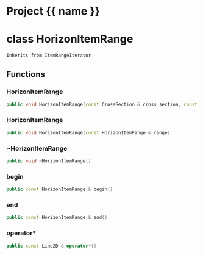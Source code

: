 <script setup>
import {useRoute} from 'vitepress'
const {path} = useRoute()
const tokens = path.split('/')
const words = tokens[2].split('-');
for (let i = 0; i < words.length; i++) {
    words[i] = words[i].charAt(0).toUpperCase() + words[i].slice(1);
    words[i] = words[i].replace('geode', 'Geode')
}
const name = words.join('-');
</script>
# Project {{ name }}

# class HorizonItemRange


```cpp
Inherits from ItemRangeIterator
```



## Functions

### HorizonItemRange

```cpp
public void HorizonItemRange(const CrossSection & cross_section, const Horizon2D & horizon)
```


### HorizonItemRange

```cpp
public void HorizonItemRange(const HorizonItemRange & range)
```


### ~HorizonItemRange

```cpp
public void ~HorizonItemRange()
```


### begin

```cpp
public const HorizonItemRange & begin()
```


### end

```cpp
public const HorizonItemRange & end()
```


### operator*

```cpp
public const Line2D & operator*()
```




